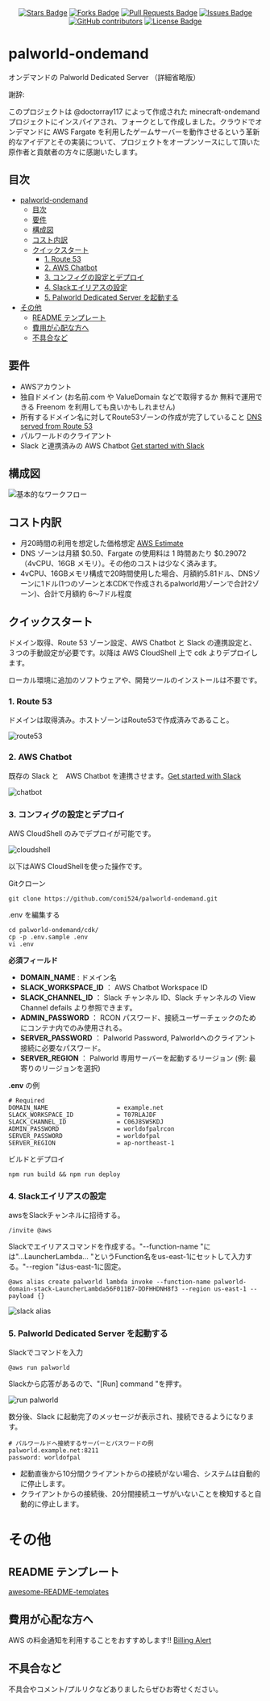<div align="center">
  <a href="https://github.com/coni524/palworld-ondemand/stargazers"><img src="https://img.shields.io/github/stars/coni524/palworld-ondemand" alt="Stars Badge"/></a>
<a href="https://github.com/coni524/palworld-ondemand/network/members"><img src="https://img.shields.io/github/forks/coni524/palworld-ondemand" alt="Forks Badge"/></a>
<a href="https://github.com/coni524/palworld-ondemand/pulls"><img src="https://img.shields.io/github/issues-pr/coni524/palworld-ondemand" alt="Pull Requests Badge"/></a>
<a href="https://github.com/coni524/palworld-ondemand/issues"><img src="https://img.shields.io/github/issues/coni524/palworld-ondemand" alt="Issues Badge"/></a>
<a href="https://github.com/coni524/palworld-ondemand/graphs/contributors"><img alt="GitHub contributors" src="https://img.shields.io/github/contributors/coni524/palworld-ondemand?color=2b9348"></a>
<a href="https://github.com/coni524/palworld-ondemand/blob/master/LICENSE"><img src="https://img.shields.io/github/license/coni524/palworld-ondemand?color=2b9348" alt="License Badge"/></a>
</div>

# palworld-ondemand

オンデマンドの Palworld Dedicated Server （詳細省略版）

謝辞:

このプロジェクトは @doctorray117 によって作成された minecraft-ondemand プロジェクトにインスパイアされ、フォークとして作成しました。クラウドでオンデマンドに AWS Fargate を利用したゲームサーバーを動作させるという革新的なアイデアとその実装について、プロジェクトをオープンソースにして頂いた原作者と貢献者の方々に感謝いたします。

## 目次

- [palworld-ondemand](#palworld-ondemand)
  - [目次](#目次)
  - [要件](#要件)
  - [構成図](#構成図)
  - [コスト内訳](#コスト内訳)
  - [クイックスタート](#クイックスタート)
    - [1. Route 53](#1-route-53)
    - [2. AWS Chatbot](#2-aws-chatbot)
    - [3. コンフィグの設定とデプロイ](#3-コンフィグの設定とデプロイ)
    - [4. Slackエイリアスの設定](#4-slackエイリアスの設定)
    - [5. Palworld Dedicated Server を起動する](#5-palworld-dedicated-server-を起動する)
- [その他](#その他)
  - [README テンプレート](#readme-テンプレート)
  - [費用が心配な方へ](#費用が心配な方へ)
  - [不具合など](#不具合など)


## 要件

- AWSアカウント
- 独自ドメイン (お名前.com や ValueDomain などで取得するか 無料で運用できる Freenom を利用しても良いかもしれません)
- 所有するドメイン名に対してRoute53ゾーンの作成が完了していること [DNS served from Route 53]
- パルワールドのクライアント
- Slack と連携済みの AWS Chatbot [Get started with Slack]

## 構成図

![基本的なワークフロー](docs/diagrams/aws_architecture.drawio.png)

## コスト内訳

- 月20時間の利用を想定した価格想定 [AWS Estimate]
- DNS ゾーンは月額 $0.50、Fargate の使用料は 1 時間あたり $0.29072（4vCPU、16GB メモリ）。その他のコストは少なく済みます。
- 4vCPU、16GBメモリ構成で20時間使用した場合、月額約5.81ドル、DNSゾーンに1ドル(1つのゾーンと本CDKで作成されるpalworld用ゾーンで合計2ゾーン)、合計で月額約 6〜7ドル程度

## クイックスタート
ドメイン取得、Route 53 ゾーン設定、AWS Chatbot と Slack の連携設定と、３つの手動設定が必要です。以降は AWS CloudShell 上で cdk よりデプロイします。

ローカル環境に追加のソフトウェアや、開発ツールのインストールは不要です。

### 1. Route 53
ドメインは取得済み。ホストゾーンはRoute53で作成済みであること。

![route53](docs/route53.png)

### 2. AWS Chatbot
既存の Slack と　AWS Chatbot を連携させます。[Get started with Slack]

![chatbot](docs/chatbot.png)

### 3. コンフィグの設定とデプロイ
AWS CloudShell のみでデプロイが可能です。

![cloudshell](docs/cloudshell.png)

以下はAWS CloudShellを使った操作です。

Gitクローン
```
git clone https://github.com/coni524/palworld-ondemand.git
```

.env を編集する
```
cd palworld-ondemand/cdk/
cp -p .env.sample .env
vi .env
```

**必須フィールド**

- **DOMAIN_NAME** : ドメイン名 
- **SLACK_WORKSPACE_ID** ： AWS Chatbot Workspace ID
- **SLACK_CHANNEL_ID** ： Slack チャンネル ID、Slack チャンネルの View Channel defails より参照できます。
- **ADMIN_PASSWORD** ： RCON パスワード、接続ユーザーチェックのためにコンテナ内でのみ使用される。
- **SERVER_PASSWORD** ： Palworld Password, Palworldへのクライアント接続に必要なパスワード。
- **SERVER_REGION** ： Palworld 専用サーバーを起動するリージョン (例: 最寄りのリージョンを選択)

**.env** の例
```
# Required
DOMAIN_NAME                   = example.net
SLACK_WORKSPACE_ID            = T07RLAJDF
SLACK_CHANNEL_ID              = C06J8SWSKDJ
ADMIN_PASSWORD                = worldofpalrcon
SERVER_PASSWORD               = worldofpal
SERVER_REGION                 = ap-northeast-1
```

ビルドとデプロイ
```
npm run build && npm run deploy
```

### 4. Slackエイリアスの設定

awsをSlackチャンネルに招待する。

```
/invite @aws
```

Slackでエイリアスコマンドを作成する。"--function-name "には"...LauncherLambda... "というFunction名をus-east-1にセットして入力する。"--region "はus-east-1に固定。

```
@aws alias create palworld lambda invoke --function-name palworld-domain-stack-LauncherLambda56F011B7-DDFHHDNH8f3 --region us-east-1 --payload {}
```

![slack alias](docs/slackalias.png)

### 5. Palworld Dedicated Server を起動する

Slackでコマンドを入力

```
@aws run palworld
```

Slackから応答があるので、"[Run] command "を押す。

![run palworld](docs/runpalworld.png)


数分後、Slack に起動完了のメッセージが表示され、接続できるようになります。

```
# パルワールドへ接続するサーバーとパスワードの例
palworld.example.net:8211
password: worldofpal
```

- 起動直後から10分間クライアントからの接続がない場合、システムは自動的に停止します。
- クライアントからの接続後、20分間接続ユーザがいないことを検知すると自動的に停止します。

# その他

## README テンプレート

[awesome-README-templates](https://github.com/elangosundar/awesome-README-templates?tab=readme-ov-file)

## 費用が心配な方へ

AWS の料金通知を利用することをおすすめします!! [Billing Alert]

## 不具合など

不具合やコメント/プルリクなどありましたらぜひお寄せください。

[Get started with Slack]: https://docs.aws.amazon.com/chatbot/latest/adminguide/slack-setup.html
[aws estimate]: https://calculator.aws/#/estimate?id=ebd1972b24b7d393610389a0017d3e1f8df2ed56
[dns served from route 53]: https://docs.aws.amazon.com/Route53/latest/DeveloperGuide/dns-configuring.html
[billing alert]: https://docs.aws.amazon.com/AmazonCloudWatch/latest/monitoring/monitor_estimated_charges_with_cloudwatch.html
